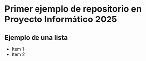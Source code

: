 # Primer ejemplo de repositorio en Proyecto Informático 2025

## Ejemplo de una lista
* Item 1
* Item 2
